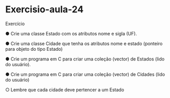 # Exercisio-aula-24

Exercício

● Crie uma classe Estado com os atributos nome e sigla (UF).

● Crie uma classe Cidade que tenha os atributos nome e estado (ponteiro para
objeto do tipo Estado)

● Crie um programa em C para criar uma coleção (vector) de Estados (lido do
usuário).

● Crie um programa em C para criar uma coleção (vector) de Cidades (lido do
usuário)

○ Lembre que cada cidade deve pertencer a um Estado
